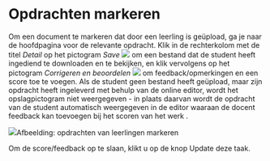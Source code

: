 # Opdrachten markeren

Om een document te markeren dat door een leerling is geüpload, ga je naar de hoofdpagina voor de relevante opdracht. Klik in de rechterkolom met de titel *Detail* op het pictogram *Save* ![](../../.gitbook/assets/graphics75%20%283%29.png) om een bestand dat de student heeft ingediend te downloaden en te bekijken, en klik vervolgens op het pictogram *Corrigeren en beoordelen* ![](../../.gitbook/assets/graphics76%20%283%29.png) om feedback/opmerkingen en een score toe te voegen. Als de student geen bestand heeft geüpload, maar zijn opdracht heeft ingeleverd met behulp van de online editor, wordt het opslagpictogram niet weergegeven - in plaats daarvan wordt de opdracht van de student automatisch weergegeven in de editor waaraan de docent feedback kan toevoegen bij het scoren van het werk .

![](../../.gitbook/assets/graphics74%20%281%29.png)Afbeelding: opdrachten van leerlingen markeren

Om de score/feedback op te slaan, klikt u op de knop Update deze taak.
